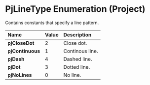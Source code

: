 
# PjLineType Enumeration (Project)

Contains constants that specify a line pattern.



|**Name**|**Value**|**Description**|
|:-----|:-----|:-----|
|**pjCloseDot**|2|Close dot.|
|**pjContinuous**|1|Continous line.|
|**pjDash**|4|Dashed line.|
|**pjDot**|3|Dotted line.|
|**pjNoLines**|0|No line.|
